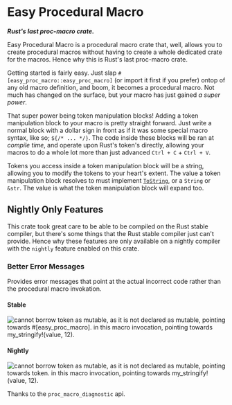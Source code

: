 Easy Procedural Macro
=====================
_**Rust's last proc-macro crate.**_

Easy Procedural Macro is a procedural macro crate that, well, allows you to create procedural macros without having to create a whole dedicated crate for the macros. Hence why this is Rust's last proc-macro crate.

Getting started is fairly easy. Just slap `#[easy_proc_macro::easy_proc_macro]` (or import it first if you prefer) ontop of any old macro definition, and boom, it becomes a procedural macro. Not much has changed on the surface, but your macro has just gained _a super power_.

That super power being token manipulation blocks! Adding a token manipulation block to your macro is pretty straight forward. Just write a normal block with a dollar sign in front as if it was some special macro syntax, like so; `${/* ... */}`. The code inside these blocks will be ran at _compile time_, and operate upon Rust's token's directly, allowing your macros to do a whole lot more than just advanced `Ctrl + C` + `Ctrl + V`.

Tokens you access inside a token manipulation block will be a string, allowing you to modify the tokens to your heart's extent. The value a token manipulation block resolves to must implement [`ToString`], or a `String` or `&str`. The value is what the token manipulation block will expand too.

Nightly Only Features
---------------------
This crate took great care to be able to be compiled on the Rust stable compiler, but there's some things that the Rust stable compiler just can't provide. Hence why these features are only available on a nightly compiler with the `nightly` feature enabled on this crate.

### Better Error Messages
Provides error messages that point at the actual incorrect code rather than the procedural macro invokation.

#### Stable
![cannot borrow `token` as mutable, as it is not declared as mutable, pointing towards `#[easy_proc_macro]`. in this macro invocation, pointing towards `my_stringify!(value, 12)`.](https://love.catboys.space/he8PwZ9zcp.png)

#### Nightly
![cannot borrow `token` as mutable, as it is not declared as mutable, pointing towards `token`. in this macro invocation, pointing towards `my_stringify!(value, 12)`.](https://love.catboys.space/T1jfoVTVOb.png)

Thanks to the `proc_macro_diagnostic` api.

[`ToString`]: https://doc.rust-lang.org/std/string/trait.ToString.html
